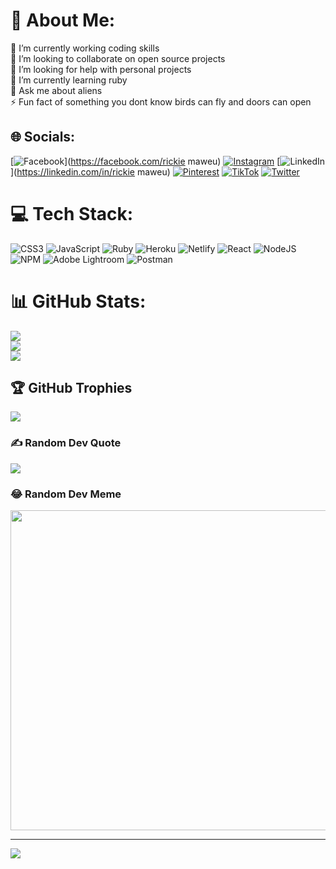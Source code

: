 # 💫 About Me:
🔭 I’m currently working coding skills<br>👯 I’m looking to collaborate on open source projects<br>🤝 I’m looking for help with personal projects<br>🌱 I’m currently learning ruby<br>💬 Ask me about aliens<br>⚡ Fun fact of something you dont know birds can fly and doors can open  


## 🌐 Socials:
[![Facebook](https://img.shields.io/badge/Facebook-%231877F2.svg?logo=Facebook&logoColor=white)](https://facebook.com/rickie maweu) [![Instagram](https://img.shields.io/badge/Instagram-%23E4405F.svg?logo=Instagram&logoColor=white)](https://instagram.com/issa.ranxxs) [![LinkedIn](https://img.shields.io/badge/LinkedIn-%230077B5.svg?logo=linkedin&logoColor=white)](https://linkedin.com/in/rickie maweu) [![Pinterest](https://img.shields.io/badge/Pinterest-%23E60023.svg?logo=Pinterest&logoColor=white)](https://pinterest.com/issa.ranxxs) [![TikTok](https://img.shields.io/badge/TikTok-%23000000.svg?logo=TikTok&logoColor=white)](https://tiktok.com/@issa.ranxxs) [![Twitter](https://img.shields.io/badge/Twitter-%231DA1F2.svg?logo=Twitter&logoColor=white)](https://twitter.com/issa.ranxxs) 
<!-- <img src="https://media.tenor.com/VDJFXl9AsFYAAAAd/fortnite-fortnite-dance.gif" width="353" height="353" alt="Fortnite Fortnite Dance GIF - Fortnite Fortnite Dance Fortnite Emote GIFs" style="max-width: 353px;"> -->

# 💻 Tech Stack:
![CSS3](https://img.shields.io/badge/css3-%231572B6.svg?style=for-the-badge&logo=css3&logoColor=white) ![JavaScript](https://img.shields.io/badge/javascript-%23323330.svg?style=for-the-badge&logo=javascript&logoColor=%23F7DF1E) ![Ruby](https://img.shields.io/badge/ruby-%23CC342D.svg?style=for-the-badge&logo=ruby&logoColor=white) ![Heroku](https://img.shields.io/badge/heroku-%23430098.svg?style=for-the-badge&logo=heroku&logoColor=white) ![Netlify](https://img.shields.io/badge/netlify-%23000000.svg?style=for-the-badge&logo=netlify&logoColor=#00C7B7) ![React](https://img.shields.io/badge/react-%2320232a.svg?style=for-the-badge&logo=react&logoColor=%2361DAFB) ![NodeJS](https://img.shields.io/badge/node.js-6DA55F?style=for-the-badge&logo=node.js&logoColor=white) ![NPM](https://img.shields.io/badge/NPM-%23000000.svg?style=for-the-badge&logo=npm&logoColor=white) ![Adobe Lightroom](https://img.shields.io/badge/Adobe%20Lightroom-31A8FF.svg?style=for-the-badge&logo=Adobe%20Lightroom&logoColor=white) ![Postman](https://img.shields.io/badge/Postman-FF6C37?style=for-the-badge&logo=postman&logoColor=white)
# 📊 GitHub Stats:
![](https://github-readme-stats.vercel.app/api?username=rickie254&theme=radical&hide_border=false&include_all_commits=true&count_private=true)<br/>
![](https://github-readme-streak-stats.herokuapp.com/?user=rickie254&theme=radical&hide_border=false)<br/>
![](https://github-readme-stats.vercel.app/api/top-langs/?username=rickie254&theme=radical&hide_border=false&include_all_commits=true&count_private=true&layout=compact)

## 🏆 GitHub Trophies
![](https://github-profile-trophy.vercel.app/?username=rickie254&theme=radical&no-frame=false&no-bg=false&margin-w=4)

### ✍️ Random Dev Quote
![](https://quotes-github-readme.vercel.app/api?type=horizontal&theme=radical)

### 😂 Random Dev Meme
<img src="https://random-memer.herokuapp.com/" width="512px"/>

---
[![](https://visitcount.itsvg.in/api?id=rickie254&icon=0&color=0)](https://visitcount.itsvg.in)
